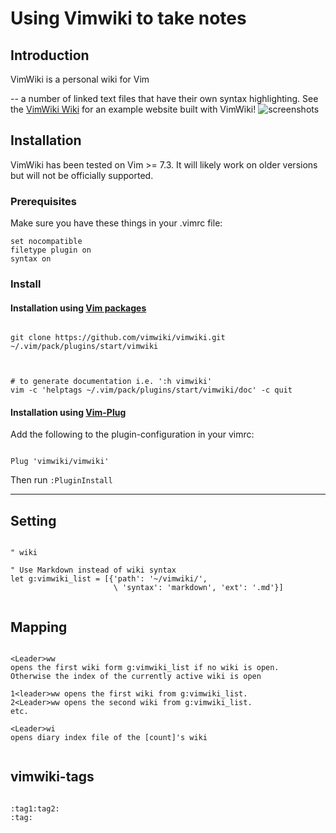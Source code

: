 # Using Vimwiki to take notes

## Introduction

VimWiki is a personal wiki for Vim 

  -- a number of linked text files that have their own syntax highlighting. See the [VimWiki Wiki](https://vimwiki.github.io/vimwikiwiki/]) for an example website built with VimWiki!
  ![screenshots](https://github.com/vimwiki/vimwiki/raw/master/doc/lists.png)
## Installation
VimWiki has been tested on Vim >= 7.3. It will likely work on older versions but will not be officially supported.

### Prerequisites
Make sure you have these things in your .vimrc file:
```vim
set nocompatible
filetype plugin on
syntax on
```


### Install


#### Installation using [Vim packages](http://vimhelp.appspot.com/repeat.txt.html#packages)

```vim

git clone https://github.com/vimwiki/vimwiki.git ~/.vim/pack/plugins/start/vimwiki



# to generate documentation i.e. ':h vimwiki'
vim -c 'helptags ~/.vim/pack/plugins/start/vimwiki/doc' -c quit

```


#### Installation using [Vim-Plug](https://github.com/junegunn/vim-plug)

Add the following to the plugin-configuration in your vimrc:

```vim

Plug 'vimwiki/vimwiki'

```

Then run ```:PluginInstall```

------

## Setting

```vim

" wiki

" Use Markdown instead of wiki syntax
let g:vimwiki_list = [{'path': '~/vimwiki/',
                       \ 'syntax': 'markdown', 'ext': '.md'}]
                       
```


## Mapping


```vim

<Leader>ww 
opens the first wiki form g:vimwiki_list if no wiki is open.
Otherwise the index of the currently active wiki is open

1<leader>ww opens the first wiki from g:vimwiki_list.
2<Leader>ww opens the second wiki from g:vimwiki_list.
etc.

<Leader>wi
opens diary index file of the [count]'s wiki


```

## vimwiki-tags

```vimwiki

:tag1:tag2:
:tag:

```

